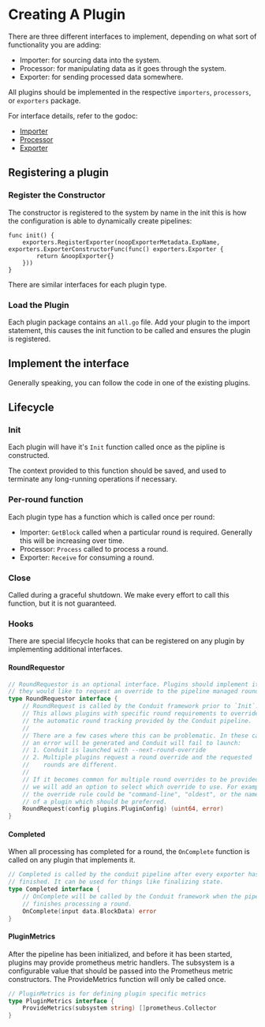 # Creating A Plugin

There are three different interfaces to implement, depending on what sort of functionality you are adding:

* Importer: for sourcing data into the system.
* Processor: for manipulating data as it goes through the system.
* Exporter: for sending processed data somewhere.

All plugins should be implemented in the respective `importers`, `processors`, or `exporters` package.

For interface details, refer to the godoc:

* [Importer](https://pkg.go.dev/github.com/algorand/conduit/conduit/plugins/importers)
* [Processor](https://pkg.go.dev/github.com/algorand/conduit/conduit/plugins/processors)
* [Exporter](https://pkg.go.dev/github.com/algorand/conduit/conduit/plugins/exporters)

## Registering a plugin

### Register the Constructor

The constructor is registered to the system by name in the init this is how the configuration is able to dynamically create pipelines:

```
func init() {
	exporters.RegisterExporter(noopExporterMetadata.ExpName, exporters.ExporterConstructorFunc(func() exporters.Exporter {
		return &noopExporter{}
	}))
}
```

There are similar interfaces for each plugin type.

### Load the Plugin

Each plugin package contains an `all.go` file. Add your plugin to the import statement, this causes the init function to be called and ensures the plugin is registered.

## Implement the interface

Generally speaking, you can follow the code in one of the existing plugins.

## Lifecycle

### Init

Each plugin will have it's `Init` function called once as the pipline is constructed.

The context provided to this function should be saved, and used to terminate any long-running operations if necessary.

### Per-round function

Each plugin type has a function which is called once per round:

* Importer: `GetBlock` called when a particular round is required. Generally this will be increasing over time.
* Processor: `Process` called to process a round.
* Exporter: `Receive` for consuming a round.

### Close

Called during a graceful shutdown. We make every effort to call this function, but it is not guaranteed.

### Hooks

There are special lifecycle hooks that can be registered on any plugin by implementing additional interfaces.

#### RoundRequestor

```go
// RoundRequestor is an optional interface. Plugins should implement it if
// they would like to request an override to the pipeline managed round.
type RoundRequestor interface {
	// RoundRequest is called by the Conduit framework prior to `Init`.
	// This allows plugins with specific round requirements to override
	// the automatic round tracking provided by the Conduit pipeline.
	//
	// There are a few cases where this can be problematic. In these cases
	// an error will be generated and Conduit will fail to launch:
	// 1. Conduit is launched with --next-round-override
	// 2. Multiple plugins request a round override and the requested
	//    rounds are different.
	//
	// If it becomes common for multiple round overrides to be provided,
	// we will add an option to select which override to use. For example,
	// the override rule could be "command-line", "oldest", or the name
	// of a plugin which should be preferred.
	RoundRequest(config plugins.PluginConfig) (uint64, error)
}
```

#### Completed

When all processing has completed for a round, the `OnComplete` function is called on any plugin that implements it.

```go
// Completed is called by the conduit pipeline after every exporter has
// finished. It can be used for things like finalizing state.
type Completed interface {
	// OnComplete will be called by the Conduit framework when the pipeline
	// finishes processing a round.
	OnComplete(input data.BlockData) error
}
```

#### PluginMetrics

After the pipeline has been initialized, and before it has been started, plugins may provide prometheus metric handlers. The subsystem is a configurable value that should be passed into the Prometheus metric constructors.
The ProvideMetrics function will only be called once.

```go
// PluginMetrics is for defining plugin specific metrics
type PluginMetrics interface {
	ProvideMetrics(subsystem string) []prometheus.Collector
}
```
